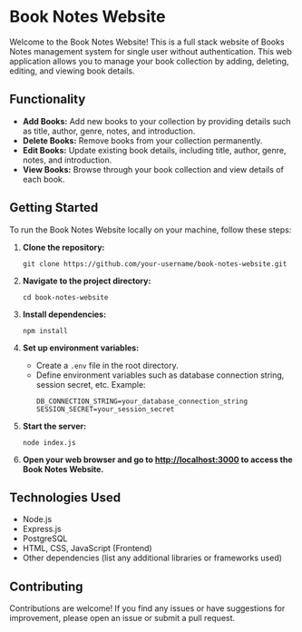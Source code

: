 # Book Notes Website

Welcome to the Book Notes Website! This is a full stack website of Books Notes management system for single user without authentication. This web application allows you to manage your book collection by adding, deleting, editing, and viewing book details.

## Functionality

- **Add Books:** Add new books to your collection by providing details such as title, author, genre, notes, and introduction.
- **Delete Books:** Remove books from your collection permanently.
- **Edit Books:** Update existing book details, including title, author, genre, notes, and introduction.
- **View Books:** Browse through your book collection and view details of each book.

## Getting Started

To run the Book Notes Website locally on your machine, follow these steps:

1. **Clone the repository:**
   ```
   git clone https://github.com/your-username/book-notes-website.git
   ```

2. **Navigate to the project directory:**
   ```
   cd book-notes-website
   ```

3. **Install dependencies:**
   ```
   npm install
   ```

4. **Set up environment variables:**
   - Create a `.env` file in the root directory.
   - Define environment variables such as database connection string, session secret, etc. Example:
     ```
     DB_CONNECTION_STRING=your_database_connection_string
     SESSION_SECRET=your_session_secret
     ```

5. **Start the server:**
   ```
   node index.js
   ```

6. **Open your web browser and go to [http://localhost:3000](http://localhost:3000) to access the Book Notes Website.**

## Technologies Used

- Node.js
- Express.js
- PostgreSQL
- HTML, CSS, JavaScript (Frontend)
- Other dependencies (list any additional libraries or frameworks used)

## Contributing

Contributions are welcome! If you find any issues or have suggestions for improvement, please open an issue or submit a pull request.
